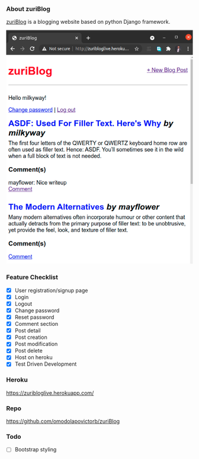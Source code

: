 ### About zuriBlog
[zuriBlog](https://zuribloglive.herokuapp.com/) is a blogging website based on python Django framework.

![Code](./img.png)
### Feature Checklist
- [x] User registration/signup page
- [x] Login
- [x] Logout
- [x] Change password  
- [x] Reset password
- [x] Comment section
- [x] Post detail
- [x] Post creation
- [x] Post modification
- [x] Post delete
- [x] Host on heroku
- [x] Test Driven Development

### Heroku
<https://zuribloglive.herokuapp.com/>

### Repo
<https://github.com/omodolapovictorb/zuriBlog>

### Todo
- [ ] Bootstrap styling